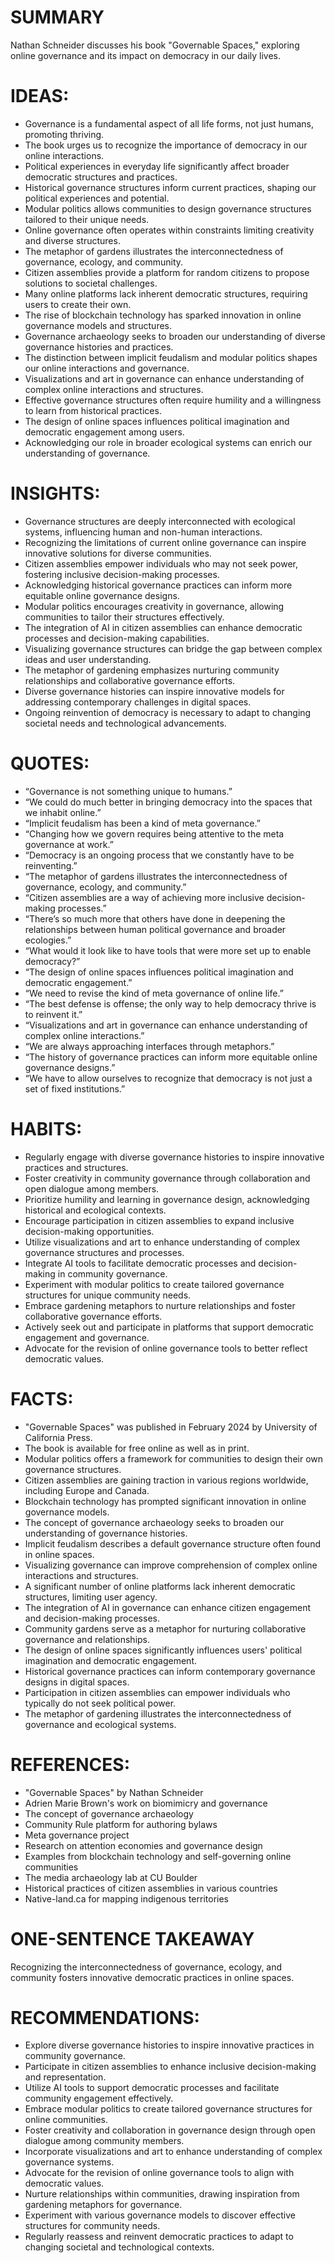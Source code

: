 # SUMMARY
Nathan Schneider discusses his book "Governable Spaces," exploring online governance and its impact on democracy in our daily lives.

# IDEAS:
- Governance is a fundamental aspect of all life forms, not just humans, promoting thriving.
- The book urges us to recognize the importance of democracy in our online interactions.
- Political experiences in everyday life significantly affect broader democratic structures and practices.
- Historical governance structures inform current practices, shaping our political experiences and potential.
- Modular politics allows communities to design governance structures tailored to their unique needs.
- Online governance often operates within constraints limiting creativity and diverse structures.
- The metaphor of gardens illustrates the interconnectedness of governance, ecology, and community.
- Citizen assemblies provide a platform for random citizens to propose solutions to societal challenges.
- Many online platforms lack inherent democratic structures, requiring users to create their own.
- The rise of blockchain technology has sparked innovation in online governance models and structures.
- Governance archaeology seeks to broaden our understanding of diverse governance histories and practices.
- The distinction between implicit feudalism and modular politics shapes our online interactions and governance.
- Visualizations and art in governance can enhance understanding of complex online interactions and structures.
- Effective governance structures often require humility and a willingness to learn from historical practices.
- The design of online spaces influences political imagination and democratic engagement among users.
- Acknowledging our role in broader ecological systems can enrich our understanding of governance.

# INSIGHTS:
- Governance structures are deeply interconnected with ecological systems, influencing human and non-human interactions.
- Recognizing the limitations of current online governance can inspire innovative solutions for diverse communities.
- Citizen assemblies empower individuals who may not seek power, fostering inclusive decision-making processes.
- Acknowledging historical governance practices can inform more equitable online governance designs.
- Modular politics encourages creativity in governance, allowing communities to tailor their structures effectively.
- The integration of AI in citizen assemblies can enhance democratic processes and decision-making capabilities.
- Visualizing governance structures can bridge the gap between complex ideas and user understanding.
- The metaphor of gardening emphasizes nurturing community relationships and collaborative governance efforts.
- Diverse governance histories can inspire innovative models for addressing contemporary challenges in digital spaces.
- Ongoing reinvention of democracy is necessary to adapt to changing societal needs and technological advancements.

# QUOTES:
- “Governance is not something unique to humans.”
- “We could do much better in bringing democracy into the spaces that we inhabit online.”
- “Implicit feudalism has been a kind of meta governance.”
- “Changing how we govern requires being attentive to the meta governance at work.”
- “Democracy is an ongoing process that we constantly have to be reinventing.”
- “The metaphor of gardens illustrates the interconnectedness of governance, ecology, and community.”
- “Citizen assemblies are a way of achieving more inclusive decision-making processes.”
- “There’s so much more that others have done in deepening the relationships between human political governance and broader ecologies.”
- “What would it look like to have tools that were more set up to enable democracy?”
- “The design of online spaces influences political imagination and democratic engagement.”
- “We need to revise the kind of meta governance of online life.”
- “The best defense is offense; the only way to help democracy thrive is to reinvent it.”
- “Visualizations and art in governance can enhance understanding of complex online interactions.”
- “We are always approaching interfaces through metaphors.”
- “The history of governance practices can inform more equitable online governance designs.”
- “We have to allow ourselves to recognize that democracy is not just a set of fixed institutions.”

# HABITS:
- Regularly engage with diverse governance histories to inspire innovative practices and structures.
- Foster creativity in community governance through collaboration and open dialogue among members.
- Prioritize humility and learning in governance design, acknowledging historical and ecological contexts.
- Encourage participation in citizen assemblies to expand inclusive decision-making opportunities.
- Utilize visualizations and art to enhance understanding of complex governance structures and processes.
- Integrate AI tools to facilitate democratic processes and decision-making in community governance.
- Experiment with modular politics to create tailored governance structures for unique community needs.
- Embrace gardening metaphors to nurture relationships and foster collaborative governance efforts.
- Actively seek out and participate in platforms that support democratic engagement and governance.
- Advocate for the revision of online governance tools to better reflect democratic values.

# FACTS:
- "Governable Spaces" was published in February 2024 by University of California Press.
- The book is available for free online as well as in print.
- Modular politics offers a framework for communities to design their own governance structures.
- Citizen assemblies are gaining traction in various regions worldwide, including Europe and Canada.
- Blockchain technology has prompted significant innovation in online governance models.
- The concept of governance archaeology seeks to broaden our understanding of governance histories.
- Implicit feudalism describes a default governance structure often found in online spaces.
- Visualizing governance can improve comprehension of complex online interactions and structures.
- A significant number of online platforms lack inherent democratic structures, limiting user agency.
- The integration of AI in governance can enhance citizen engagement and decision-making processes.
- Community gardens serve as a metaphor for nurturing collaborative governance and relationships.
- The design of online spaces significantly influences users' political imagination and democratic engagement.
- Historical governance practices can inform contemporary governance designs in digital spaces.
- Participation in citizen assemblies can empower individuals who typically do not seek political power.
- The metaphor of gardening illustrates the interconnectedness of governance and ecological systems.

# REFERENCES:
- "Governable Spaces" by Nathan Schneider
- Adrien Marie Brown's work on biomimicry and governance
- The concept of governance archaeology
- Community Rule platform for authoring bylaws
- Meta governance project
- Research on attention economies and governance design
- Examples from blockchain technology and self-governing online communities
- The media archaeology lab at CU Boulder
- Historical practices of citizen assemblies in various countries
- Native-land.ca for mapping indigenous territories

# ONE-SENTENCE TAKEAWAY
Recognizing the interconnectedness of governance, ecology, and community fosters innovative democratic practices in online spaces.

# RECOMMENDATIONS:
- Explore diverse governance histories to inspire innovative practices in community governance.
- Participate in citizen assemblies to enhance inclusive decision-making and representation.
- Utilize AI tools to support democratic processes and facilitate community engagement effectively.
- Embrace modular politics to create tailored governance structures for online communities.
- Foster creativity and collaboration in governance design through open dialogue among community members.
- Incorporate visualizations and art to enhance understanding of complex governance systems.
- Advocate for the revision of online governance tools to align with democratic values.
- Nurture relationships within communities, drawing inspiration from gardening metaphors for governance.
- Experiment with various governance models to discover effective structures for community needs.
- Regularly reassess and reinvent democratic practices to adapt to changing societal and technological contexts.
